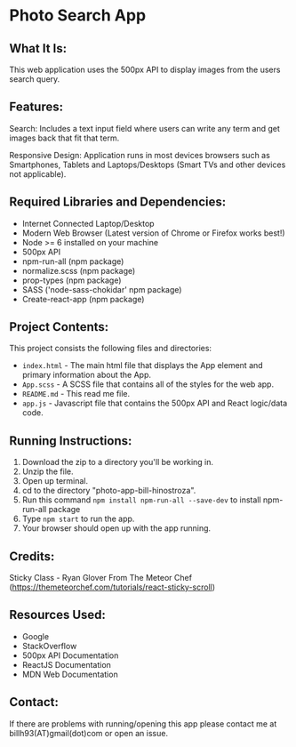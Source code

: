 # Photo Search App

## What It Is:
This web application uses the 500px API to display images from the users search query.

## Features:
Search: Includes a text input field where users can write any term and get images back that fit that term.

Responsive Design: Application runs in most devices browsers such as Smartphones, Tablets and Laptops/Desktops (Smart TVs and other devices not applicable).

## Required Libraries and Dependencies:
* Internet Connected Laptop/Desktop
* Modern Web Browser (Latest version of Chrome or Firefox works best!)
* Node >= 6 installed on your machine
* 500px API
* npm-run-all (npm package)
* normalize.scss (npm package)
* prop-types (npm package)
* SASS ('node-sass-chokidar' npm package)
* Create-react-app (npm package)

## Project Contents:
This project consists the following files and directories:

* `index.html` - The main html file that displays the App element and primary information about the App.
* `App.scss` - A SCSS file that contains all of the styles for the web app.
* `README.md` - This read me file.
* `app.js` - Javascript file that contains the 500px API and React logic/data code.

## Running Instructions:
1. Download the zip to a directory you'll be working in.
2. Unzip the file.
3. Open up terminal.
4. cd to the directory "photo-app-bill-hinostroza".
5. Run this command `npm install npm-run-all --save-dev` to install npm-run-all package
5. Type `npm start` to run the app.
6. Your browser should open up with the app running.

## Credits:
Sticky Class - Ryan Glover From The Meteor Chef (https://themeteorchef.com/tutorials/react-sticky-scroll)

## Resources Used:
* Google
* StackOverflow
* 500px API Documentation
* ReactJS Documentation
* MDN Web Documentation

## Contact:
If there are problems with running/opening this app please contact me at billh93(AT)gmail(dot)com or open an issue.
